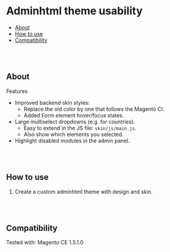 # Adminhtml theme usability

- [About](#about)
- [How to use](#how-to-use)
- [Compatibility](#compatibility)


<br><br>

## About

Features

- Improved backend skin styles:
  - Replace the old color by one that follows the Magento CI.
  - Added Form element hover/focus states.
- Large multiselect dropdowns (e.g. for countries).
  - Easy to extend in the JS file: `skin/js/main.js`.
  - Also show which elements you selected.
- Highlight disabled modules in the admin panel.


<br><br>

## How to use

1. Create a custom adminhtml theme with design and skin.


<br><br>

## Compatibility

Tested with: Magento CE 1.5.1.0

